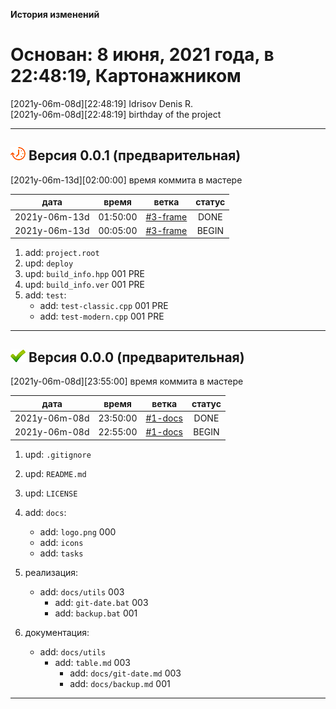 [M]: #main  "история проекта"
[P]: icons/progress.png
[S]: icons/success.png
[B]: icons/bug.png

<a name="main"></a>
**История изменений**  

Основан: 8 июня, 2021 года, в 22:48:19, Картонажником
=====================================================

[2021y-06m-08d][22:48:19] Idrisov Denis R.  
[2021y-06m-08d][22:48:19] birthday of the project  

-----------------------------------------------------

<a name="v001"></a>
[![P]][M] **Версия 0.0.1 (предварительная)**
--------------------------------------------
[2021y-06m-13d][02:00:00] время коммита в мастере  

|      дата     |  время   |   ветка    | статус |  
|:-------------:|:--------:|:----------:|:------:|  
| 2021y-06m-13d | 01:50:00 | [#3-frame] | DONE   |  
| 2021y-06m-13d | 00:05:00 | [#3-frame] | BEGIN  |  

1) add: `project.root`  
2) upd: `deploy`  
3) upd: `build_info.hpp` 001 PRE  
4) upd: `build_info.ver` 001 PRE  
5) add: `test`:  
     - add: `test-classic.cpp` 001 PRE  
     - add: `test-modern.cpp`  001 PRE  

[#3-frame]: tasks/2021y-06m-13d-0003-frame.md

-----------------------------------------------------

<a name="v000"></a>
[![S]][M] **Версия 0.0.0 (предварительная)**
--------------------------------------------
[2021y-06m-08d][23:55:00] время коммита в мастере  

|      дата     |  время   |   ветка   | статус |  
|:-------------:|:--------:|:---------:|:------:|  
| 2021y-06m-08d | 23:50:00 | [#1-docs] | DONE   |  
| 2021y-06m-08d | 22:55:00 | [#1-docs] | BEGIN  |  

1) upd: `.gitignore`  
2) upd: `README.md`  
3) upd: `LICENSE`  

4) add: `docs`:  
     - add: `logo.png`             000  
     - add: `icons`  
     - add: `tasks`  

5) реализация:
     - add: `docs/utils`           003  
       - add: `git-date.bat`         003  
       - add: `backup.bat`           001  

6) документация:
     - add: `docs/utils`  
       - add: `table.md`           003  
         - add: `docs/git-date.md`   003  
         - add: `docs/backup.md`     001  

[#1-docs]: tasks/2021y-06m-08d-0001-docs.md

-----------------------------------------------------

